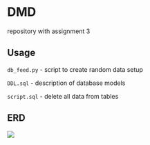 # DMD
repository with assignment 3

## Usage

```db_feed.py``` - script to create random data setup 

```DDL.sql``` - description of database models

```script.sql``` - delete all data from tables

## ERD
![](https://github.com/indionapolis/DMD/blob/master/ER.png)
